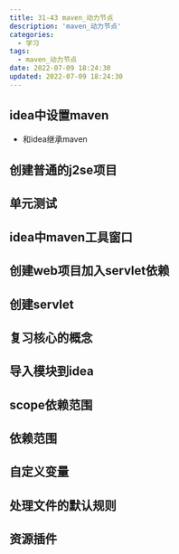 ```yaml
---
title: 31-43 maven_动力节点
description: 'maven_动力节点'
categories:
  - 学习
tags:
  - maven_动力节点
date: 2022-07-09 18:24:30
updated: 2022-07-09 18:24:30
---
```


## idea中设置maven

- 和idea继承maven
  

## 创建普通的j2se项目

## 单元测试

## idea中maven工具窗口

## 创建web项目加入servlet依赖

## 创建servlet

## 复习核心的概念

## 导入模块到idea

## scope依赖范围

## 依赖范围

## 自定义变量

## 处理文件的默认规则

## 资源插件

